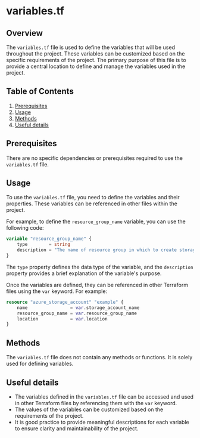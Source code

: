 # variables.tf
## Overview
The `variables.tf` file is used to define the variables that will be used throughout the project. These variables can be customized based on the specific requirements of the project. The primary purpose of this file is to provide a central location to define and manage the variables used in the project.

## Table of Contents
1. [Prerequisites](#prerequisites)
2. [Usage](#usage)
3. [Methods](#methods)
4. [Useful details](#properties)

## Prerequisites
There are no specific dependencies or prerequisites required to use the `variables.tf` file.

## Usage
To use the `variables.tf` file, you need to define the variables and their properties. These variables can be referenced in other files within the project.

For example, to define the `resource_group_name` variable, you can use the following code:

```terraform
variable "resource_group_name" {
    type        = string
    description = "The name of resource group in which to create storage account"
}
```

The `type` property defines the data type of the variable, and the `description` property provides a brief explanation of the variable's purpose.

Once the variables are defined, they can be referenced in other Terraform files using the `var` keyword. For example:

```terraform
resource "azure_storage_account" "example" {
    name                = var.storage_account_name
    resource_group_name = var.resource_group_name
    location            = var.location
}
```

## Methods
The `variables.tf` file does not contain any methods or functions. It is solely used for defining variables.

## Useful details
- The variables defined in the `variables.tf` file can be accessed and used in other Terraform files by referencing them with the `var` keyword.
- The values of the variables can be customized based on the requirements of the project.
- It is good practice to provide meaningful descriptions for each variable to ensure clarity and maintainability of the project.